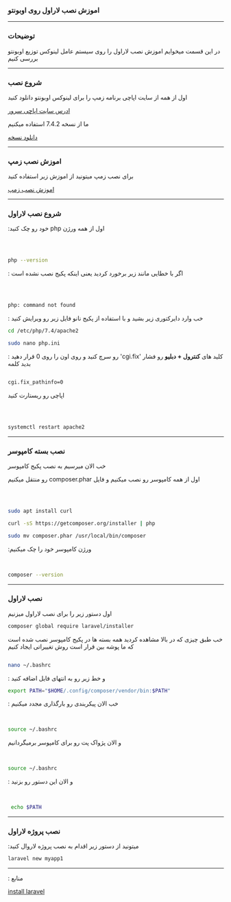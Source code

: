 ### اموزش نصب لاراول روی اوبونتو 





____________________________
### توضیحات

در این قسمت میخوایم اموزش نصب لاراول را روی سیستم عامل لینوکس توزیع اوبونتو بررسی کنیم

____________________________

### شروع نصب

اول از همه از سایت اپاچی برنامه زمپ را برای لینوکس اوبونتو دانلود کنید

[ادرس سایت اپاچی سرور](https://www.apachefriends.org)

ما از نسخه 7.4.2 استفاده میکنیم


[دانلود نسخه](https://www.apachefriends.org/xampp-files/7.4.23/xampp-linux-x64-7.4.23-0-installer.run)

____________________________
### اموزش نصب زمپ 

برای نصب زمپ میتونید از اموزش زیر استفاده کنید

[اموزش نصب زمپ](https://sokanacademy.com/academy/courses/%D8%A2%D9%85%D9%88%D8%B2%D8%B4-php/%D9%81%D8%B5%D9%84-%DB%B1-21/%D9%86%D8%B5%D8%A8-%D9%BE%DA%A9%DB%8C%D8%AC-xampp-%D8%B1%D9%88%DB%8C-%D8%B3%DB%8C%D8%B3%D8%AA%D9%85%D8%B9%D8%A7%D9%85%D9%84-%DA%AF%D9%86%D9%88%D9%84%DB%8C%D9%86%D9%88%DA%A9%D8%B3)

____________________________
### شروع نصب لاراول

  :خود رو چک کنید php اول از همه ورژن   
  
  ‍‍‍
  ```bash
  
 php --version
  
  ```
  
 : اگر با خطایی مانند زیر برخورد کردید یعنی اینکه پکیج نصب نشده است 

‍‍
```bash

php: command not found
```


: خب  وارد دایرکتوری زیر بشید و با استفاده از پکیج نانو فایل زیر رو ویرایش کنید 


```bash
cd /etc/php/7.4/apache2

sudo nano php.ini


```


 
 : رو سرچ کنید و روی اون را روی 0 قرار دهید 'cgi.fix'  کلید های __کنترول + دبلیو__ رو فشار بدید کلمه  


```bash

cgi.fix_pathinfo=0

```
اپاچی رو ریستارت کنید 

‍‍‍
```bash

systemctl restart apache2

```

____________________________
### نصب بسته کامپوسر

خب الان میرسیم به نصب پکیج کامپوسر

 رو منتقل میکنیم composer.phar اول از همه کامپوسر رو نصب میکنیم و فایل  

‍‍‍
```bash

sudo apt install curl

curl -sS https://getcomposer.org/installer | php

sudo mv composer.phar /usr/local/bin/composer

```
:ورژن کامپوسر خود را چک میکنیم 

‍‍‍
```bash
composer --version


```


____________________________
### نصب لاراول


اول دستور زیر را برای نصب لاراول میزنیم


```bash
composer global require laravel/installer

```
 خب طبق چیزی که در بالا مشاهده کردید همه بسته ها در پکیج کامپوسر نصب شده است که ما پوشه بین قرار است روش تغییراتی ایجاد کنیم
 

```bash

nano ~/.bashrc

```
:  و خط زیر رو به انتهای فایل اضافه کنید 


```bash
export PATH="$HOME/.config/composer/vendor/bin:$PATH"

```


 : خب الان پیکربندی رو بارگذاری مجدد میکنیم 
 
 ‍‍‍
 
 ```bash
 source ~/.bashrc

 ```
و الان پژواک پت رو برای کامپوسر برمیگردانیم

‍‍

```bash
source ~/.bashrc


```

 
: و الان این دستور رو بزنید 


‍‍‍
```bash
 echo $PATH

```

____________________________
### نصب پروژه لاراول


:میتونید از دستور زیر اقدام به نصب پروژه لاروال کنید

```bash
laravel new myapp1

```


____________________________


 : منابع

[install laravel](https://www.technhit.in/setup-laravel-on-ubuntu-with-apache/)
